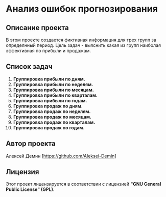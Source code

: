 # Анализ ошибок прогнозирования

## Описание проекта
В этом проекте создается фиктивная информация для трех групп за определнный период. Цель задач - выяснить какая из групп наиболая эффективная по прибыли и продажам.

## Список задач
1. **Группировка прибыли по дням.**
2. **Группировка прибыли по неделям.**
3. **Группировка прибыли по месяцам.**
4. **Группировка прибыли по кварталам.**
5. **Группировка прибыли по годам.**
6. **Группировка продаж по дням.**
7. **Группировка продаж по неделям.**
8. **Группировка продаж по месяцам.**
9. **Группировка продаж по кварталам.**
10. **Группировка продаж по годам.**

## Автор проекта
Алексей Демин [https://github.com/Aleksei-Demin]

## Лицензия
Этот проект лицензируется в соответствии с лицензией **"GNU General Public License" (GPL)**.